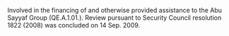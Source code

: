  Involved in the financing of and otherwise provided assistance to the Abu 
Sayyaf Group (QE.A.1.01.). Review pursuant to Security Council resolution 1822
(2008) was concluded on 14 Sep. 2009. 
